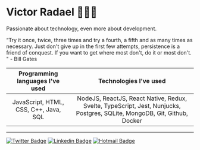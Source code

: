 # Victor Radael 👨‍💻🌐

Passionate about technology, even more about development.

“Try it once, twice, three times and try a fourth, a fifth and as many times as necessary. Just don't give up in the first few attempts, persistence is a friend of conquest. If you want to get where most don't, do it or most don't. " - Bill Gates

|   Programming languages ​​I've used   |                                                  Technologies I've used                                                  |
| :-----------------------------------: | :----------------------------------------------------------------------------------------------------------------------: |
| JavaScript, HTML, CSS, C++, Java, SQL | NodeJS, ReactJS, React Native, Redux, Svelte, TypeScript, Jest, Nunjucks, Postgres, SQLite, MongoDB, Git, Github, Docker |

---

[![Twitter Badge](https://img.shields.io/badge/-@victorradael-071753?style=flat-square&labelColor=071753&logo=twitter&logoColor=white&link=https://twitter.com/victorradael)](https://twitter.com/victorradael)
[![Linkedin Badge](https://img.shields.io/badge/-Victor%20Radael-071753?style=flat-square&logo=Linkedin&logoColor=white&link=https://www.linkedin.com/in/victorradael/)](https://www.linkedin.com/in/victorradael/)
[![Hotmail Badge](https://img.shields.io/badge/-victorradael@hotmail.com-071753?style=flat-square&logo=Microsoft&logoColor=white&link=mailto:victorradael@hotmail.com)](mailto:victorradael@hotmail.com)
